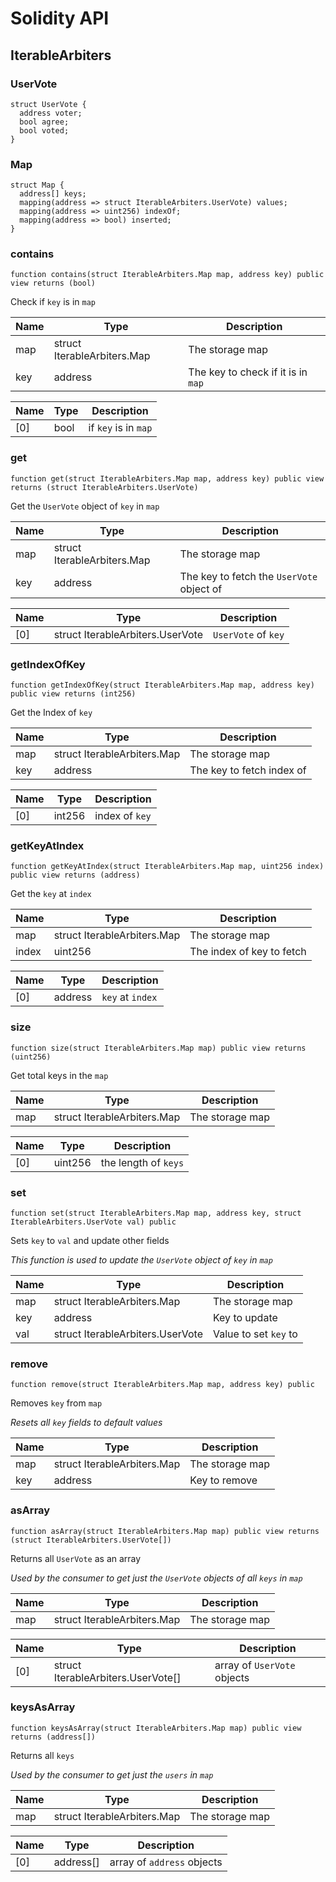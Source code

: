 # Solidity API

## IterableArbiters

### UserVote

```solidity
struct UserVote {
  address voter;
  bool agree;
  bool voted;
}
```

### Map

```solidity
struct Map {
  address[] keys;
  mapping(address => struct IterableArbiters.UserVote) values;
  mapping(address => uint256) indexOf;
  mapping(address => bool) inserted;
}
```

### contains

```solidity
function contains(struct IterableArbiters.Map map, address key) public view returns (bool)
```

Check if `key` is in `map`

| Name | Type | Description |
| ---- | ---- | ----------- |
| map | struct IterableArbiters.Map | The storage map |
| key | address | The key to check if it is in `map` |

| Name | Type | Description |
| ---- | ---- | ----------- |
| [0] | bool | if `key` is in `map` |

### get

```solidity
function get(struct IterableArbiters.Map map, address key) public view returns (struct IterableArbiters.UserVote)
```

Get the `UserVote` object of `key` in `map`

| Name | Type | Description |
| ---- | ---- | ----------- |
| map | struct IterableArbiters.Map | The storage map |
| key | address | The key to fetch the `UserVote` object of |

| Name | Type | Description |
| ---- | ---- | ----------- |
| [0] | struct IterableArbiters.UserVote | `UserVote` of `key` |

### getIndexOfKey

```solidity
function getIndexOfKey(struct IterableArbiters.Map map, address key) public view returns (int256)
```

Get the Index of `key`

| Name | Type | Description |
| ---- | ---- | ----------- |
| map | struct IterableArbiters.Map | The storage map |
| key | address | The key to fetch index of |

| Name | Type | Description |
| ---- | ---- | ----------- |
| [0] | int256 | index of `key` |

### getKeyAtIndex

```solidity
function getKeyAtIndex(struct IterableArbiters.Map map, uint256 index) public view returns (address)
```

Get the `key` at `index`

| Name | Type | Description |
| ---- | ---- | ----------- |
| map | struct IterableArbiters.Map | The storage map |
| index | uint256 | The index of key to fetch |

| Name | Type | Description |
| ---- | ---- | ----------- |
| [0] | address | `key` at `index` |

### size

```solidity
function size(struct IterableArbiters.Map map) public view returns (uint256)
```

Get total keys in the `map`

| Name | Type | Description |
| ---- | ---- | ----------- |
| map | struct IterableArbiters.Map | The storage map |

| Name | Type | Description |
| ---- | ---- | ----------- |
| [0] | uint256 | the length of `keys` |

### set

```solidity
function set(struct IterableArbiters.Map map, address key, struct IterableArbiters.UserVote val) public
```

Sets `key` to `val` and update other fields

_This function is used to update the `UserVote` object of `key` in `map`_

| Name | Type | Description |
| ---- | ---- | ----------- |
| map | struct IterableArbiters.Map | The storage map |
| key | address | Key to update |
| val | struct IterableArbiters.UserVote | Value to set `key` to |

### remove

```solidity
function remove(struct IterableArbiters.Map map, address key) public
```

Removes `key` from `map`

_Resets all `key` fields to default values_

| Name | Type | Description |
| ---- | ---- | ----------- |
| map | struct IterableArbiters.Map | The storage map |
| key | address | Key to remove |

### asArray

```solidity
function asArray(struct IterableArbiters.Map map) public view returns (struct IterableArbiters.UserVote[])
```

Returns all `UserVote` as an array

_Used by the consumer to get just the `UserVote` objects of all `keys` in `map`_

| Name | Type | Description |
| ---- | ---- | ----------- |
| map | struct IterableArbiters.Map | The storage map |

| Name | Type | Description |
| ---- | ---- | ----------- |
| [0] | struct IterableArbiters.UserVote[] | array of `UserVote` objects |

### keysAsArray

```solidity
function keysAsArray(struct IterableArbiters.Map map) public view returns (address[])
```

Returns all `keys`

_Used by the consumer to get just the `users`  in `map`_

| Name | Type | Description |
| ---- | ---- | ----------- |
| map | struct IterableArbiters.Map | The storage map |

| Name | Type | Description |
| ---- | ---- | ----------- |
| [0] | address[] | array of `address` objects |

